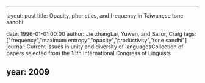 ---
layout: post
title: Opacity, phonetics, and frequency in Taiwanese tone sandhi

date: 1996-01-01 00:00
author: Jie zhangLai, Yuwen, and Sailor, Craig
tags: ["frequency","maximum entropy","opacity","productivity","tone sandhi"]
journal: Current issues in unity and diversity of languagesCollection of papers selected from the 18th International Congress of Linguists

year: 2009
----